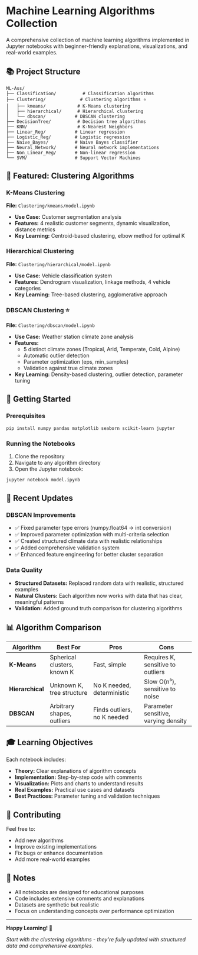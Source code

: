 # Machine Learning Algorithms Collection

A comprehensive collection of machine learning algorithms implemented in Jupyter notebooks with beginner-friendly explanations, visualizations, and real-world examples.

## 📚 Project Structure

```
ML-Ass/
├── Classification/          # Classification algorithms
├── Clustering/             # Clustering algorithms ⭐
│   ├── kmeans/            # K-Means clustering
│   ├── hierarchical/      # Hierarchical clustering  
│   └── dbscan/           # DBSCAN clustering
├── DecisionTree/          # Decision tree algorithms
├── KNN/                   # K-Nearest Neighbors
├── Linear_Reg/           # Linear regression
├── Logistic_Reg/         # Logistic regression
├── Naive_Bayes/          # Naive Bayes classifier
├── Neural_Network/       # Neural network implementations
├── Non_Linear_Reg/       # Non-linear regression
└── SVM/                  # Support Vector Machines
```

## 🎯 Featured: Clustering Algorithms

### K-Means Clustering
**File:** `Clustering/kmeans/model.ipynb`
- **Use Case:** Customer segmentation analysis
- **Features:** 4 realistic customer segments, dynamic visualization, distance metrics
- **Key Learning:** Centroid-based clustering, elbow method for optimal K

### Hierarchical Clustering  
**File:** `Clustering/hierarchical/model.ipynb`
- **Use Case:** Vehicle classification system
- **Features:** Dendrogram visualization, linkage methods, 4 vehicle categories
- **Key Learning:** Tree-based clustering, agglomerative approach

### DBSCAN Clustering ⭐
**File:** `Clustering/dbscan/model.ipynb`
- **Use Case:** Weather station climate zone analysis
- **Features:** 
  - 5 distinct climate zones (Tropical, Arid, Temperate, Cold, Alpine)
  - Automatic outlier detection
  - Parameter optimization (eps, min_samples)
  - Validation against true climate zones
- **Key Learning:** Density-based clustering, outlier detection, parameter tuning

## 🚀 Getting Started

### Prerequisites
```bash
pip install numpy pandas matplotlib seaborn scikit-learn jupyter
```

### Running the Notebooks
1. Clone the repository
2. Navigate to any algorithm directory
3. Open the Jupyter notebook:
```bash
jupyter notebook model.ipynb
```

## 🔧 Recent Updates

### DBSCAN Improvements
- ✅ Fixed parameter type errors (numpy.float64 → int conversion)
- ✅ Improved parameter optimization with multi-criteria selection
- ✅ Created structured climate data with realistic relationships
- ✅ Added comprehensive validation system
- ✅ Enhanced feature engineering for better cluster separation

### Data Quality
- **Structured Datasets:** Replaced random data with realistic, structured examples
- **Natural Clusters:** Each algorithm now works with data that has clear, meaningful patterns
- **Validation:** Added ground truth comparison for clustering algorithms

## 📊 Algorithm Comparison

| Algorithm | Best For | Pros | Cons |
|-----------|----------|------|------|
| **K-Means** | Spherical clusters, known K | Fast, simple | Requires K, sensitive to outliers |
| **Hierarchical** | Unknown K, tree structure | No K needed, deterministic | Slow O(n³), sensitive to noise |
| **DBSCAN** | Arbitrary shapes, outliers | Finds outliers, no K needed | Parameter sensitive, varying density |

## 🎓 Learning Objectives

Each notebook includes:
- **Theory:** Clear explanations of algorithm concepts
- **Implementation:** Step-by-step code with comments
- **Visualization:** Plots and charts to understand results
- **Real Examples:** Practical use cases and datasets
- **Best Practices:** Parameter tuning and validation techniques

## 🤝 Contributing

Feel free to:
- Add new algorithms
- Improve existing implementations
- Fix bugs or enhance documentation
- Add more real-world examples

## 📝 Notes

- All notebooks are designed for educational purposes
- Code includes extensive comments and explanations
- Datasets are synthetic but realistic
- Focus on understanding concepts over performance optimization

---

**Happy Learning! 🎉**

*Start with the clustering algorithms - they're fully updated with structured data and comprehensive examples.*